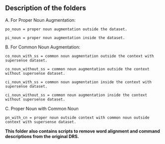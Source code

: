 ## Description of the folders

A. For Proper Noun Augmentation:

    po_noun = proper noun augmentation outside the dataset. 
    
    pi_noun = proper noun augmentation inside the dataset. 

B. For Common Noun Augmentation:

    co_noun_with_ss = common noun augmentation outside the context with supersense dataset.
    
    co_noun_without_ss = common noun augmentation outside the context without supersense dataset.
    
    ci_noun_with_ss = common noun augmentation inside the context with supersense dataset. 
    
    ci_noun_without_ss = common noun augmentation inside the context without supersense dataset. 
    

C. Proper Noun with Common Noun

    pn_with_cn = proper noun outside context with common noun outside context with supersense dataset.

**This folder also contains scripts to remove word alignment and command descriptions from the original DRS.**
    
